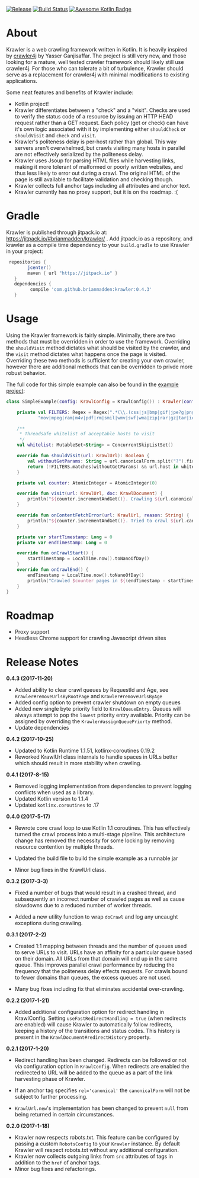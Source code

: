[![Release](https://jitpack.io/v/brianmadden/krawler.svg)](https://jitpack.io/#brianmadden/krawler) 
[![Build Status](https://travis-ci.org/brianmadden/krawler.svg?branch=master)](https://travis-ci.org/brianmadden/krawler)
[![Awesome Kotlin Badge](https://kotlin.link/awesome-kotlin.svg)](https://github.com/KotlinBy/awesome-kotlin)

About
=====

Krawler is a web crawling framework written in Kotlin. It is heavily inspired by
[crawler4j](https://github.com/yasserg/crawler4j) by Yasser Ganjisaffar. The project 
is still very new, and those looking for a mature, well tested crawler framework should
likely still use crawler4j. For those who can tolerate a bit of turbulence, Krawler should serve as
a replacement for crawler4j with minimal modifications to existing applications.
 
Some neat features and benefits of Krawler include:

* Kotlin project!
* Krawler differentiates between a "check" and a "visit". 
Checks are used to verify the status code of a resource by issuing an HTTP HEAD request rather than a GET request.
Each policy (get or check) can have it's own logic associated with it by implementing 
either `shouldCheck` or `shouldVisit` and `check` and `visit`.
* Krawler's politeness delay is per-host rather than global. This way servers aren't overwhelmed, but crawls visiting
many hosts in parallel are not effectively serialized by the politeness delay.
* Krawler uses Jsoup for parsing HTML files while harvesting links, making it more tolerant of malformed or 
poorly written websites, and thus less likely to error out during a crawl. The original HTML of the page is
still available to facilitate validation and checking though.
* Krawler collects full anchor tags including all attributes and anchor text.
* Krawler currently has no proxy support, but it is on the roadmap. :(

Gradle
======
Krawler is published through jitpack.io at: https://jitpack.io/#brianmadden/krawler/ . 
Add jitpack.io as a repository, and krawler as a compile time dependency to your `build.gradle` 
to use Krawler in your project:

```groovy
 repositories {
        jcenter()
        maven { url "https://jitpack.io" }
   }
   dependencies {
         compile 'com.github.brianmadden:krawler:0.4.3'
   }

```

Usage
=====
Using the Krawler framework is fairly simple. Minimally, there are two methods that must be overridden
in order to use the framework. Overriding the `shouldVisit` method dictates what should be visited by
the crawler, and the `visit` method dictates what happens once the page is visited. Overriding these
two methods is sufficient for creating your own crawler, however there are additional methods that
can be overridden to privde more robust behavior.

The full code for this simple example can also be found in the [example project](...):
```kotlin
class SimpleExample(config: KrawlConfig = KrawlConfig()) : Krawler(config) {

    private val FILTERS: Regex = Regex(".*(\\.(css|js|bmp|gif|jpe?g|png|tiff?|mid|mp2|mp3|mp4|wav|avi|" +
            "mov|mpeg|ram|m4v|pdf|rm|smil|wmv|swf|wma|zip|rar|gz|tar|ico))$", RegexOption.IGNORE_CASE)

    /**
     * Threadsafe whitelist of acceptable hosts to visit
     */
    val whitelist: MutableSet<String> = ConcurrentSkipListSet()

    override fun shouldVisit(url: KrawlUrl): Boolean {
        val withoutGetParams: String = url.canonicalForm.split("?").first()
        return (!FILTERS.matches(withoutGetParams) && url.host in whitelist)
    }

    private val counter: AtomicInteger = AtomicInteger(0)

    override fun visit(url: KrawlUrl, doc: KrawlDocument) {
        println("${counter.incrementAndGet()}. Crawling ${url.canonicalForm}")
    }

    override fun onContentFetchError(url: KrawlUrl, reason: String) {
        println("${counter.incrementAndGet()}. Tried to crawl ${url.canonicalForm} but failed to read the content.")
    }

    private var startTimestamp: Long = 0
    private var endTimestamp: Long = 0

    override fun onCrawlStart() {
        startTimestamp = LocalTime.now().toNanoOfDay()
    }
    override fun onCrawlEnd() {
        endTimestamp = LocalTime.now().toNanoOfDay()
        println("Crawled $counter pages in ${(endTimestamp - startTimestamp) / 1000000000.0} seconds.")
    }
}
```

Roadmap
=======
* Proxy support
* Headless Chrome support for crawling Javascript driven sites

Release Notes
=============
**0.4.3 (2017-11-20)**
- Added ability to clear crawl queues by RequestId and Age, see `Krawler#removeUrlsByRootPage` 
  and `Krawler#removeUrlsByAge`
- Added config option to prevent crawler shutdown on empty queues
- Added new single byte priority field to `KrawlQueueEntry`. Queues will always attempt to pop the `lowest` priority
  entry available. Priority can be assigned by overriding the `Krawler#assignQueuePriorty` method.
- Update dependencies

**0.4.2 (2017-10-25)**
- Updated to Kotlin Runtime 1.1.51, kotlinx-coroutines 0.19.2
- Reworked KrawlUrl class internals to handle spaces in URLs better which should result in
more stability when crawling.

**0.4.1 (2017-8-15)**
- Removed logging implementation from dependencies to prevent logging conflicts when used as a library.
- Updated Kotlin version to 1.1.4
- Updated `kotlinx.coroutines` to .17

**0.4.0 (2017-5-17)**
- Rewrote core crawl loop to use Kotlin 1.1 coroutines. This has effectively turned the crawl process into a
multi-stage pipeline. This architecture change has removed the necessity for some locking by removing resource 
contention by multiple threads.

- Updated the build file to build the simple example as a runnable jar
 
- Minor bug fixes in the KrawlUrl class.

**0.3.2 (2017-3-3)**
- Fixed a number of bugs that would result in a crashed thread, and subsequently an incorrect number of crawled pages
as well as cause slowdowns due to a reduced number of worker threads.

- Added a new utility function to wrap `doCrawl` and log any uncaught exceptions during crawling. 

**0.3.1 (2017-2-2)**
- Created 1:1 mapping between threads and the number of queues used to serve URLs to visit. URLs have an
affinity for a particular queue based on their domain. All URLs from that domain will end up in the same
queue. This improves parallel crawl performance by reducing the frequency that the politeness delay
effects requests. For crawls bound to fewer domains than queues, the excess queues are not used.

- Many bug fixes including fix that eliminates accidental over-crawling.

**0.2.2 (2017-1-21)**
- Added additional configuration option for redirect handling in KrawlConfig. Setting
`useFastRedirectHandling = true` (when redirects are enabled) will cause Krawler to 
automatically follow redirects, keeping a history of the transitions and status codes.
This history is present in the `KrawlDocument#redirectHistory` property.


**0.2.1 (2017-1-20)**
- Redirect handling has been changed. Redirects can be followed or not via configuration
option in `KrawlConfig`. When redirects are enabled the redirected to URL will be added 
to the queue as a part of the link harvesting phase of Krawler.

- If an anchor tag specifies `rel='canonical'` the `canonicalForm` will not be subject
to further processing.

- `KrawlUrl.new`'s implementation has been changed to prevent `null` from being returned
in certain circumstances.


**0.2.0 (2017-1-18)** 

- Krawler now respects robots.txt. This feature can be configured by passing a custom `RobotsConfig` 
to your `Krawler` instance. By default Krawler will respect robots.txt without any additional configuration.
- Krawler now collects outgoing links from `src` attributes of tags in addition to the `href` of anchor tags.
- Minor bug fixes and refactorings.
